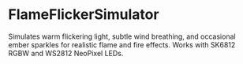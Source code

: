 # FlameFlickerSimulator
Simulates warm flickering light, subtle wind breathing, and occasional ember sparkles for realistic flame and fire effects. Works with SK6812 RGBW and WS2812 NeoPixel LEDs.
